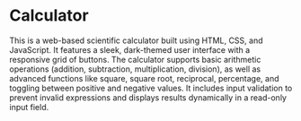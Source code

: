 # Calculator
This is a web-based scientific calculator built using HTML, CSS, and JavaScript. It features a sleek, dark-themed user interface with a responsive grid of buttons. The calculator supports basic arithmetic operations (addition, subtraction, multiplication, division), as well as advanced functions like square, square root, reciprocal, percentage, and toggling between positive and negative values. It includes input validation to prevent invalid expressions and displays results dynamically in a read-only input field.
